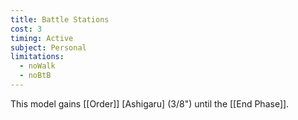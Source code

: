 ```yaml
---
title: Battle Stations
cost: 3
timing: Active
subject: Personal
limitations:
  - noWalk
  - noBtB
---
```

This model gains [[Order]] [Ashigaru] (3/8") until the [[End Phase]].